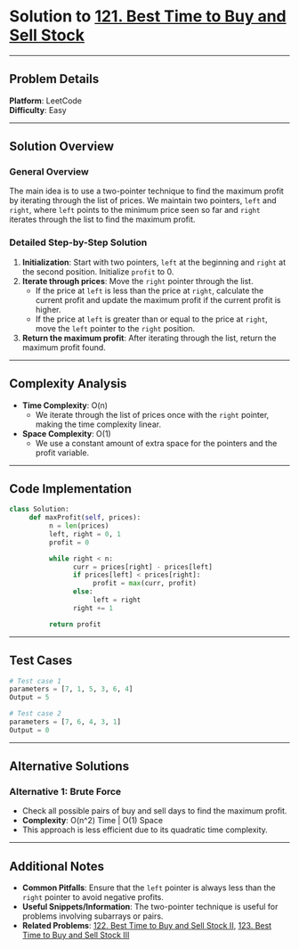 # Solution to [121. Best Time to Buy and Sell Stock](https://leetcode.com/problems/best-time-to-buy-and-sell-stock/)

---

## Problem Details

**Platform**: LeetCode  
**Difficulty**: Easy

---

## Solution Overview

### General Overview

The main idea is to use a two-pointer technique to find the maximum profit by iterating through the list of prices. We maintain two pointers, `left` and `right`, where `left` points to the minimum price seen so far and `right` iterates through the list to find the maximum profit.

### Detailed Step-by-Step Solution

1. **Initialization**: Start with two pointers, `left` at the beginning and `right` at the second position. Initialize `profit` to 0.
2. **Iterate through prices**: Move the `right` pointer through the list.
   - If the price at `left` is less than the price at `right`, calculate the current profit and update the maximum profit if the current profit is higher.
   - If the price at `left` is greater than or equal to the price at `right`, move the `left` pointer to the `right` position.
3. **Return the maximum profit**: After iterating through the list, return the maximum profit found.

---

## Complexity Analysis

- **Time Complexity**: O(n)
  - We iterate through the list of prices once with the `right` pointer, making the time complexity linear.
- **Space Complexity**: O(1)
  - We use a constant amount of extra space for the pointers and the profit variable.

---

## Code Implementation

```python
class Solution:
     def maxProfit(self, prices):
          n = len(prices)
          left, right = 0, 1
          profit = 0

          while right < n:
                curr = prices[right] - prices[left]
                if prices[left] < prices[right]:
                     profit = max(curr, profit)
                else:
                     left = right
                right += 1

          return profit
```

---

## Test Cases

```python
# Test case 1
parameters = [7, 1, 5, 3, 6, 4]
Output = 5

# Test case 2
parameters = [7, 6, 4, 3, 1]
Output = 0
```

---

## Alternative Solutions

### Alternative 1: Brute Force

- Check all possible pairs of buy and sell days to find the maximum profit.
- **Complexity**: O(n^2) Time | O(1) Space
- This approach is less efficient due to its quadratic time complexity.

---

## Additional Notes

- **Common Pitfalls**: Ensure that the `left` pointer is always less than the `right` pointer to avoid negative profits.
- **Useful Snippets/Information**: The two-pointer technique is useful for problems involving subarrays or pairs.
- **Related Problems**: [122. Best Time to Buy and Sell Stock II](https://leetcode.com/problems/best-time-to-buy-and-sell-stock-ii/), [123. Best Time to Buy and Sell Stock III](https://leetcode.com/problems/best-time-to-buy-and-sell-stock-iii/)
